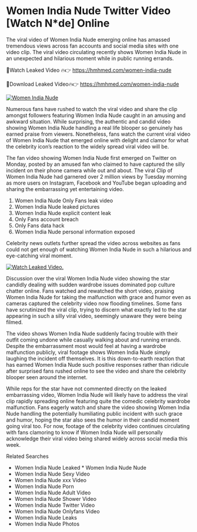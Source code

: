 ﻿# Women India Nude Twitter Video [Watch N*de] Online

The viral video of ﻿Women India Nude emerging online has amassed tremendous views across fan accounts and social media sites with one video clip. The viral video circulating recently shows ﻿Women India Nude in an unexpected and hilarious moment while in public running errands. 

🔴Watch Leaked Video 🔥👉  https://hmhmed.com/women-india-nude 

🔴Download Leaked Video🔥👉  https://hmhmed.com/women-india-nude 

[![Women India Nude](https://i.imgur.com/dJHk4Zq.gif)](https://hmhmed.com/women-india-nude)

Numerous fans have rushed to watch the viral video and share the clip amongst followers featuring ﻿Women India Nude caught in an amusing and awkward situation. While surprising, the authentic and candid video showing ﻿Women India Nude handling a real life blooper so genuinely has earned praise from viewers. Nonetheless, fans watch the current viral video of ﻿Women India Nude that emerged online with delight and clamor for what the celebrity icon’s reaction to the widely spread viral video will be.

The fan video showing ﻿Women India Nude first emerged on Twitter on Monday, posted by an amused fan who claimed to have captured the silly incident on their phone camera while out and about. The viral Clip of ﻿Women India Nude had garnered over 2 million views by Tuesday morning as more users on Instagram, Facebook and YouTube began uploading and sharing the embarrassing yet entertaining video. 

1. ﻿Women India Nude Only Fans leak video
2. ﻿Women India Nude leaked pictures
3. ﻿Women India Nude explicit content leak
4. Only Fans account breach
5. Only Fans data hack
6. ﻿Women India Nude personal information exposed

Celebrity news outlets further spread the video across websites as fans could not get enough of watching ﻿Women India Nude in such a hilarious and eye-catching viral moment. 

[![Watch Leaked Video.](https://miro.medium.com/v2/resize:fit:828/format:webp/1*cilzJN44JGOrTw9NJCrNHA.gif "Watch Leaked Video")](https://hmhmed.com/women-india-nude)

Discussion over the viral ﻿Women India Nude video showing the star candidly dealing with sudden wardrobe issues dominated pop culture chatter online. Fans watched and rewatched the short video, praising ﻿Women India Nude for taking the malfunction with grace and humor even as cameras captured the celebrity video now flooding timelines. Some fans have scrutinized the viral clip, trying to discern what exactly led to the star appearing in such a silly viral video, seemingly unaware they were being filmed.

The video shows ﻿Women India Nude suddenly facing trouble with their outfit coming undone while casually walking about and running errands. Despite the embarrassment most would feel at having a wardrobe malfunction publicly, viral footage shows ﻿Women India Nude simply laughing the incident off themselves. It is this down-to-earth reaction that has earned ﻿Women India Nude such positive responses rather than ridicule after surprised fans rushed online to see the video and share the celebrity blooper seen around the internet.  

While reps for the star have not commented directly on the leaked embarrassing video, ﻿Women India Nude will likely have to address the viral clip rapidly spreading online featuring quite the comedic celebrity wardrobe malfunction. Fans eagerly watch and share the video showing ﻿Women India Nude handling the potentially humiliating public incident with such grace and humor, hoping the star also sees the humor in their candid moment going viral too. For now, footage of the celebrity video continues circulating with fans clamoring to know if ﻿Women India Nude will personally acknowledge their viral video being shared widely across social media this week.

Related Searches
* ﻿Women India Nude Leaked
﻿* Women India Nude Nude
* ﻿Women India Nude Sexy Video
* ﻿Women India Nude xxx Video
* ﻿Women India Nude Porn
* ﻿Women India Nude Adult Video
* ﻿Women India Nude Shower Video
* ﻿Women India Nude Twitter Video
* ﻿Women India Nude Onlyfans Video
* ﻿Women India Nude Leaks
* ﻿Women India Nude Photos